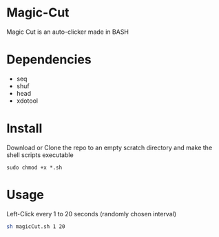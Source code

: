 # Magic-Cut
Magic Cut is an auto-clicker made in BASH

# Dependencies
  - seq
  - shuf
  - head
  - xdotool
  
# Install
Download or Clone the repo to an empty scratch directory and make the shell scripts executable
```shell
sudo chmod +x *.sh
```

# Usage
Left-Click every 1 to 20 seconds (randomly chosen interval)
```sh
sh magicCut.sh 1 20 
```
